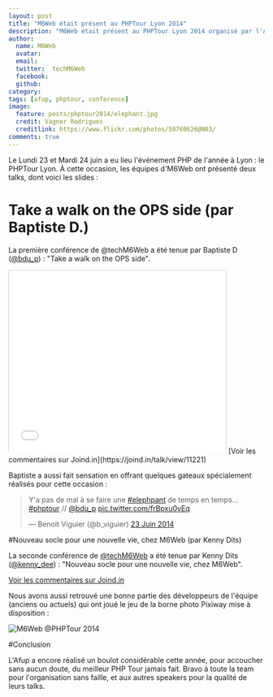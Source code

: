 ```yaml
---
layout: post
title: "M6Web était présent au PHPTour Lyon 2014"
description: "M6Web était présent au PHPTour Lyon 2014 organisé par l'AFUP"
author:
  name: M6Web
  avatar:
  email:
  twitter:  techM6Web
  facebook:
  github:
category:
tags: [afup, phptour, conference]
image:
  feature: posts/phptour2014/elephant.jpg
  credit: Vagner Rodrigues
  creditlink: https://www.flickr.com/photos/50760626@N03/
comments: true
---
```


Le Lundi 23 et Mardi 24 juin a eu lieu l'événement PHP de l'année à Lyon : le PHPTour Lyon.
À cette occasion, les équipes d'M6Web ont présenté deux talks, dont voici les slides  :

# Take a walk on the OPS side (par Baptiste D.)

La première conférence de @techM6Web a été tenue par Baptiste D ([@bdu_p](https://twitter.com/bdu_p)) : "Take a walk on the OPS side".

<iframe src="//www.slideshare.net/slideshow/embed_code/36209122" width="427" height="356" frameborder="0" marginwidth="0" marginheight="0" scrolling="no" style="border:1px solid #CCC; border-width:1px 1px 0; margin-bottom:5px; max-width: 100%;" allowfullscreen> </iframe>
[Voir les commentaires sur Joind.in](https://joind.in/talk/view/11221)

Baptiste a aussi fait sensation en offrant quelques gateaux spécialement réalisés pour cette occasion :

<blockquote class="twitter-tweet" lang="fr"><p>Y&#39;a pas de mal à se faire une <a href="https://twitter.com/hashtag/elephpant?src=hash">#elephpant</a> de temps en temps... <a href="https://twitter.com/hashtag/phptour?src=hash">#phptour</a> // <a href="https://twitter.com/bdu_p">@bdu_p</a> <a href="http://t.co/frBpxu0vEq">pic.twitter.com/frBpxu0vEq</a></p>&mdash; Benoit Viguier (@b_viguier) <a href="https://twitter.com/b_viguier/statuses/481144326563827713">23 Juin 2014</a></blockquote>
<script async src="//platform.twitter.com/widgets.js" charset="utf-8"></script>

#Nouveau socle pour une nouvelle vie, chez M6Web (par Kenny Dits)

La seconde conférence de [@techM6Web](https://twitter.com/TechM6Web) a été tenue par Kenny Dits ([@kenny_dee](https://twitter.com/kenny_dee)) : "Nouveau socle pour une nouvelle vie, chez M6Web".

<script async class="speakerdeck-embed" data-id="929666f0da7d0131c6a07202678817e0" data-ratio="1.77777777777778" src="//speakerdeck.com/assets/embed.js"></script>
[Voir les commentaires sur Joind.in](https://joind.in/talk/view/11223)

Nous avons aussi retrouvé une bonne partie des développeurs de l'équipe (anciens ou actuels) qui ont joué le jeu de la borne photo Pixiway mise à disposition :

![M6Web @PHPTour 2014](http://cdn.pixiway.com/p/h/p/ltm/7a9d9fe51bd81cdbe396e46740f53a3ede204e47.gif)

#Conclusion

L'Afup a encore réalisé un boulot considérable cette année, pour accoucher sans aucun doute, du meilleur PHP Tour jamais fait.
Bravo à toute la team pour l'organisation sans faille, et aux autres speakers pour la qualité de leurs talks.
